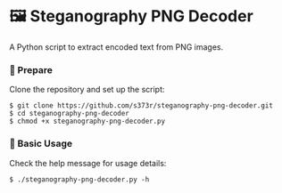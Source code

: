 # 🖼️ Steganography PNG Decoder

A Python script to extract encoded text from PNG images.

### 🚀 Prepare

Clone the repository and set up the script:

    $ git clone https://github.com/s373r/steganography-png-decoder.git
    $ cd steganography-png-decoder
    $ chmod +x steganography-png-decoder.py

### 📖 Basic Usage

Check the help message for usage details:

    $ ./steganography-png-decoder.py -h

